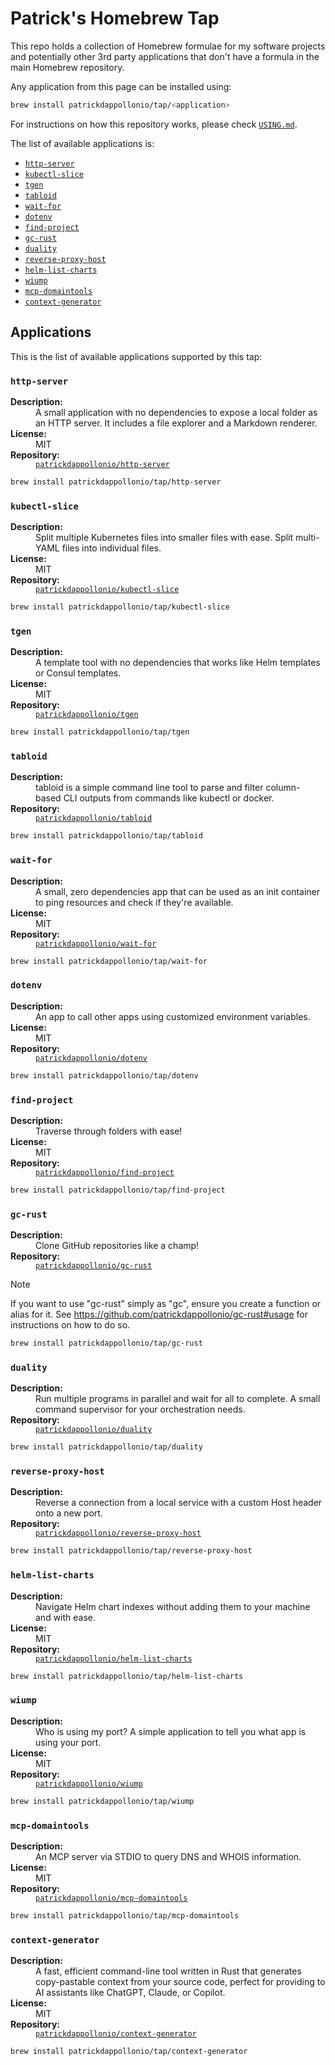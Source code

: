 # Patrick's Homebrew Tap

This repo holds a collection of Homebrew formulae for my software projects and potentially other 3rd party applications that don't have a formula in the main Homebrew repository.

Any application from this page can be installed using:

```bash
brew install patrickdappollonio/tap/<application>
```

For instructions on how this repository works, please check [`USING.md`](./USING.md).

The list of available applications is:
* [`http-server`](#http-server)
* [`kubectl-slice`](#kubectl-slice)
* [`tgen`](#tgen)
* [`tabloid`](#tabloid)
* [`wait-for`](#wait-for)
* [`dotenv`](#dotenv)
* [`find-project`](#find-project)
* [`gc-rust`](#gc-rust)
* [`duality`](#duality)
* [`reverse-proxy-host`](#reverse-proxy-host)
* [`helm-list-charts`](#helm-list-charts)
* [`wiump`](#wiump)
* [`mcp-domaintools`](#mcp-domaintools)
* [`context-generator`](#context-generator)

## Applications

This is the list of available applications supported by this tap:

### `http-server`

<dl>
  <dt><strong>Description:</strong></dt>
  <dd>A small application with no dependencies to expose a local folder as an HTTP server. It includes a file explorer and a Markdown renderer.</dd>
  <dt><strong>License:</strong></dt>
  <dd>MIT</dd>
  <dt><strong>Repository:</strong></dt>
  <dd><a href="https://github.com/patrickdappollonio/http-server"><code>patrickdappollonio/http-server</code></a></dd>
</dl>

```bash
brew install patrickdappollonio/tap/http-server
```

### `kubectl-slice`

<dl>
  <dt><strong>Description:</strong></dt>
  <dd>Split multiple Kubernetes files into smaller files with ease. Split multi-YAML files into individual files.</dd>
  <dt><strong>License:</strong></dt>
  <dd>MIT</dd>
  <dt><strong>Repository:</strong></dt>
  <dd><a href="https://github.com/patrickdappollonio/kubectl-slice"><code>patrickdappollonio/kubectl-slice</code></a></dd>
</dl>

```bash
brew install patrickdappollonio/tap/kubectl-slice
```

### `tgen`

<dl>
  <dt><strong>Description:</strong></dt>
  <dd>A template tool with no dependencies that works like Helm templates or Consul templates.</dd>
  <dt><strong>License:</strong></dt>
  <dd>MIT</dd>
  <dt><strong>Repository:</strong></dt>
  <dd><a href="https://github.com/patrickdappollonio/tgen"><code>patrickdappollonio/tgen</code></a></dd>
</dl>

```bash
brew install patrickdappollonio/tap/tgen
```

### `tabloid`

<dl>
  <dt><strong>Description:</strong></dt>
  <dd>tabloid is a simple command line tool to parse and filter column-based CLI outputs from commands like kubectl or docker.</dd>
  <dt><strong>Repository:</strong></dt>
  <dd><a href="https://github.com/patrickdappollonio/tabloid"><code>patrickdappollonio/tabloid</code></a></dd>
</dl>

```bash
brew install patrickdappollonio/tap/tabloid
```

### `wait-for`

<dl>
  <dt><strong>Description:</strong></dt>
  <dd>A small, zero dependencies app that can be used as an init container to ping resources and check if they're available.</dd>
  <dt><strong>License:</strong></dt>
  <dd>MIT</dd>
  <dt><strong>Repository:</strong></dt>
  <dd><a href="https://github.com/patrickdappollonio/wait-for"><code>patrickdappollonio/wait-for</code></a></dd>
</dl>

```bash
brew install patrickdappollonio/tap/wait-for
```

### `dotenv`

<dl>
  <dt><strong>Description:</strong></dt>
  <dd>An app to call other apps using customized environment variables.</dd>
  <dt><strong>License:</strong></dt>
  <dd>MIT</dd>
  <dt><strong>Repository:</strong></dt>
  <dd><a href="https://github.com/patrickdappollonio/dotenv"><code>patrickdappollonio/dotenv</code></a></dd>
</dl>

```bash
brew install patrickdappollonio/tap/dotenv
```

### `find-project`

<dl>
  <dt><strong>Description:</strong></dt>
  <dd>Traverse through folders with ease!</dd>
  <dt><strong>License:</strong></dt>
  <dd>MIT</dd>
  <dt><strong>Repository:</strong></dt>
  <dd><a href="https://github.com/patrickdappollonio/find-project"><code>patrickdappollonio/find-project</code></a></dd>
</dl>

```bash
brew install patrickdappollonio/tap/find-project
```

### `gc-rust`

<dl>
  <dt><strong>Description:</strong></dt>
  <dd>Clone GitHub repositories like a champ!</dd>
  <dt><strong>Repository:</strong></dt>
  <dd><a href="https://github.com/patrickdappollonio/gc-rust"><code>patrickdappollonio/gc-rust</code></a></dd>
</dl>

> [!NOTE]
> If you want to use "gc-rust" simply as "gc", ensure you create a function or alias for it.
See https://github.com/patrickdappollonio/gc-rust#usage for instructions on how to do so.


```bash
brew install patrickdappollonio/tap/gc-rust
```

### `duality`

<dl>
  <dt><strong>Description:</strong></dt>
  <dd>Run multiple programs in parallel and wait for all to complete. A small command supervisor for your orchestration needs.</dd>
  <dt><strong>Repository:</strong></dt>
  <dd><a href="https://github.com/patrickdappollonio/duality"><code>patrickdappollonio/duality</code></a></dd>
</dl>

```bash
brew install patrickdappollonio/tap/duality
```

### `reverse-proxy-host`

<dl>
  <dt><strong>Description:</strong></dt>
  <dd>Reverse a connection from a local service with a custom Host header onto a new port.</dd>
  <dt><strong>Repository:</strong></dt>
  <dd><a href="https://github.com/patrickdappollonio/reverse-proxy-host"><code>patrickdappollonio/reverse-proxy-host</code></a></dd>
</dl>

```bash
brew install patrickdappollonio/tap/reverse-proxy-host
```

### `helm-list-charts`

<dl>
  <dt><strong>Description:</strong></dt>
  <dd>Navigate Helm chart indexes without adding them to your machine and with ease.</dd>
  <dt><strong>License:</strong></dt>
  <dd>MIT</dd>
  <dt><strong>Repository:</strong></dt>
  <dd><a href="https://github.com/patrickdappollonio/helm-list-charts"><code>patrickdappollonio/helm-list-charts</code></a></dd>
</dl>

```bash
brew install patrickdappollonio/tap/helm-list-charts
```

### `wiump`

<dl>
  <dt><strong>Description:</strong></dt>
  <dd>Who is using my port? A simple application to tell you what app is using your port.</dd>
  <dt><strong>License:</strong></dt>
  <dd>MIT</dd>
  <dt><strong>Repository:</strong></dt>
  <dd><a href="https://github.com/patrickdappollonio/wiump"><code>patrickdappollonio/wiump</code></a></dd>
</dl>

```bash
brew install patrickdappollonio/tap/wiump
```

### `mcp-domaintools`

<dl>
  <dt><strong>Description:</strong></dt>
  <dd>An MCP server via STDIO to query DNS and WHOIS information.</dd>
  <dt><strong>License:</strong></dt>
  <dd>MIT</dd>
  <dt><strong>Repository:</strong></dt>
  <dd><a href="https://github.com/patrickdappollonio/mcp-domaintools"><code>patrickdappollonio/mcp-domaintools</code></a></dd>
</dl>

```bash
brew install patrickdappollonio/tap/mcp-domaintools
```

### `context-generator`

<dl>
  <dt><strong>Description:</strong></dt>
  <dd>A fast, efficient command-line tool written in Rust that generates copy-pastable context from your source code, perfect for providing to AI assistants like ChatGPT, Claude, or Copilot.</dd>
  <dt><strong>License:</strong></dt>
  <dd>MIT</dd>
  <dt><strong>Repository:</strong></dt>
  <dd><a href="https://github.com/patrickdappollonio/context-generator"><code>patrickdappollonio/context-generator</code></a></dd>
</dl>

```bash
brew install patrickdappollonio/tap/context-generator
```
